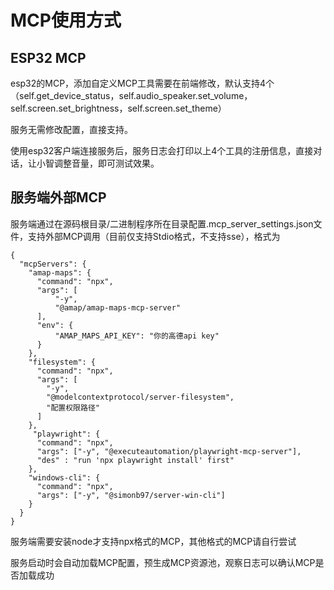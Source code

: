 # MCP使用方式

## ESP32 MCP
esp32的MCP，添加自定义MCP工具需要在前端修改，默认支持4个（self.get_device_status，self.audio_speaker.set_volume，self.screen.set_brightness，self.screen.set_theme）

服务无需修改配置，直接支持。

使用esp32客户端连接服务后，服务日志会打印以上4个工具的注册信息，直接对话，让小智调整音量，即可测试效果。

## 服务端外部MCP
服务端通过在源码根目录/二进制程序所在目录配置.mcp_server_settings.json文件，支持外部MCP调用（目前仅支持Stdio格式，不支持sse），格式为
```
{
  "mcpServers": {
    "amap-maps": {
      "command": "npx",
      "args": [
          "-y",
          "@amap/amap-maps-mcp-server"
      ],
      "env": {
          "AMAP_MAPS_API_KEY": "你的高德api key"
      }
    },
    "filesystem": {
      "command": "npx",
      "args": [
        "-y",
        "@modelcontextprotocol/server-filesystem",
        "配置权限路径"
      ]
    },
     "playwright": {
      "command": "npx",
      "args": ["-y", "@executeautomation/playwright-mcp-server"],
      "des" : "run 'npx playwright install' first"
    },
    "windows-cli": {
      "command": "npx",
      "args": ["-y", "@simonb97/server-win-cli"]
    }
  }
}
```
服务端需要安装node才支持npx格式的MCP，其他格式的MCP请自行尝试

服务启动时会自动加载MCP配置，预生成MCP资源池，观察日志可以确认MCP是否加载成功
